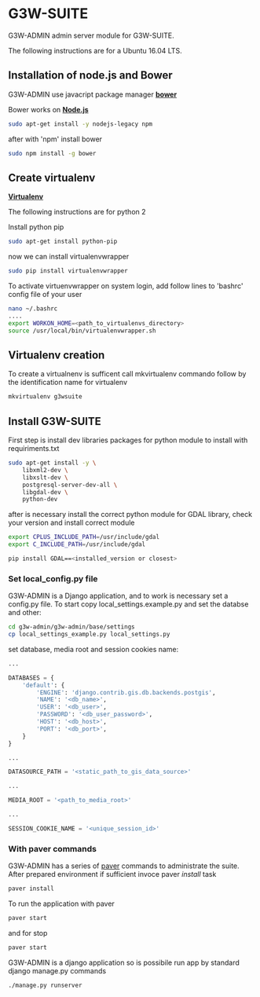 # G3W-SUITE

G3W-ADMIN admin server module for G3W-SUITE.

The following instructions are for a Ubuntu 16.04 LTS.

## Installation of node.js and Bower
G3W-ADMIN use javacript package manager [**bower**](https://bower.io/)

Bower works on [**Node.js**](https://nodejs.org/it/)

```bash
sudo apt-get install -y nodejs-legacy npm
```

after with 'npm' install bower

```bash
sudo npm install -g bower
```

## Create virtualenv

[**Virtualenv**](https://virtualenv.pypa.io/en/stable/)

The following instructions are for python 2

Install python pip

```bash
sudo apt-get install python-pip
```

now we can install virtualenvwrapper
```bash
sudo pip install virtualenvwrapper
```

To activate virtuenvwrapper on system login, add follow lines to 'bashrc' config file of your user
```bash
nano ~/.bashrc
....
export WORKON_HOME=<path_to_virtualenvs_directory>
source /usr/local/bin/virtualenvwrapper.sh
```

## Virtualenv creation
To create a virtualnenv is sufficent call mkvirtualenv commando follow by the identification name for virtualenv
```bash
mkvirtualenv g3wsuite
```

## Install G3W-SUITE

First step is install dev libraries packages for python module to install with requiriments.txt

```bash
sudo apt-get install -y \
    libxml2-dev \
    libxslt-dev \
    postgresql-server-dev-all \
    libgdal-dev \
    python-dev
```

after is necessary install the correct python module for GDAL library, check your version and install correct module

```bash
export CPLUS_INCLUDE_PATH=/usr/include/gdal
export C_INCLUDE_PATH=/usr/include/gdal

pip install GDAL==<installed_version or closest>
```

### Set local_config.py file
G3W-ADMIN is a Django application, and to work is necessary set a config.py file. To start copy local_settings.example.py and set the databse and other:
```bash
cd g3w-admin/g3w-admin/base/settings
cp local_settings_example.py local_settings.py
```

set database, media root and session cookies name:

```python
...

DATABASES = {
    'default': {
        'ENGINE': 'django.contrib.gis.db.backends.postgis',
        'NAME': '<db_name>',
        'USER': '<db_user>',
        'PASSWORD': '<db_user_password>',
        'HOST': '<db_host>',
        'PORT': '<db_port>',
    }
}

...

DATASOURCE_PATH = '<static_path_to_gis_data_source>'

...

MEDIA_ROOT = '<path_to_media_root>'

...

SESSION_COOKIE_NAME = '<unique_session_id>'
```

### With paver commands

G3W-ADMIN has a series of [paver](http://pythonhosted.org/Paver/) commands to administrate the suite.
After prepared environment if sufficient invoce paver *install* task

```bash
paver install
```

To run the application with paver

```bash
paver start
```

and for stop
```bash
paver start
```


G3W-ADMIN is a django application so is possibile run app by standard django manage.py commands

```bash
./manage.py runserver
```





